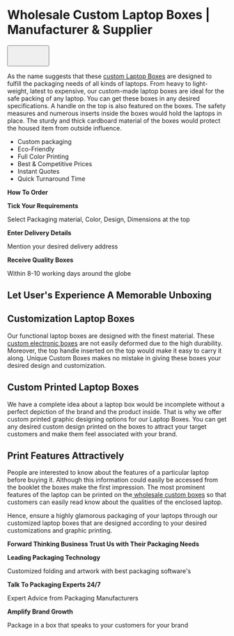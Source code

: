 <div>
    <h1>Wholesale Custom Laptop Boxes | Manufacturer &amp; Supplier</h1>
</div>
<div><button><span tabindex="-1">
            <figure>
                <div><br></div>
            </figure>
        </span></button></div>
<div>
    <p>As the name suggests that these <a href="https://www.uniquecustomboxes.com/markets/electronics-boxes/laptop-boxes" rel="noopener" target="_blank">custom Laptop Boxes</a> are designed to fulfill the packaging needs of all kinds of laptops. From heavy to light-weight, latest to expensive, our custom-made laptop boxes are ideal for the safe packing of any laptop. You can get these boxes in any desired specifications. A handle on the top is also featured on the boxes. The safety measures and numerous inserts inside the boxes would hold the laptops in place. The sturdy and thick cardboard material of the boxes would protect the housed item from outside influence.</p>
</div>
<ul>
    <li>Custom packaging</li>
    <li>Eco-Friendly</li>
    <li>Full Color Printing</li>
    <li>Best &amp; Competitive Prices</li>
    <li>Instant Quotes</li>
    <li>Quick Turnaround Time</li>
</ul>
<div>
    <p><strong>How To Order</strong></p>
</div>
<div>
    <p><strong>Tick Your Requirements</strong></p>
</div>
<div>
    <p>Select Packaging material, Color, Design, Dimensions at the top</p>
</div>
<div>
    <p><strong>Enter Delivery Details</strong></p>
</div>
<div>
    <p>Mention your desired delivery address</p>
</div>
<div>
    <p><strong>Receive Quality Boxes</strong></p>
</div>
<div>
    <p>Within 8-10 working days around the globe</p>
</div>

<div>
    <h2>Let User&apos;s Experience A Memorable Unboxing</h2>
</div>
<div>
    <h2>Customization Laptop Boxes</h2>
</div>
<div>
    <p>Our functional laptop boxes are designed with the finest material. These <a href="https://www.uniquecustomboxes.com/markets/electronics-boxes/" rel="noopener" target="_blank">custom electronic boxes</a> are not easily deformed due to the high durability. Moreover, the top handle inserted on the top would make it easy to carry it along. Unique Custom Boxes makes no mistake in giving these boxes your desired design and customization.</p>
</div>
<div>
    <h2>Custom Printed Laptop Boxes</h2>
</div>
<div>
    <p>We have a complete idea about a laptop box would be incomplete without a perfect depiction of the brand and the product inside. That is why we offer custom printed graphic designing options for our Laptop Boxes. You can get any desired custom design printed on the boxes to attract your target customers and make them feel associated with your brand.</p>
</div>
<div>
    <h2>Print Features Attractively</h2>
</div>
<div>
    <p>People are interested to know about the features of a particular laptop before buying it. Although this information could easily be accessed from the booklet the boxes make the first impression. The most prominent features of the laptop can be printed on the<a href="https://www.uniquecustomboxes.com" rel="noopener" target="_blank">&nbsp;wholesale custom boxes</a> so that customers can easily read know about the qualities of the enclosed laptop.</p>
</div>
<div>
    <p>Hence, ensure a highly glamorous packaging of your laptops through our customized laptop boxes that are designed according to your desired customizations and graphic printing.</p>
</div>
<div>
    <p><strong>Forward Thinking Business Trust Us with Their Packaging Needs</strong></p>
</div>
<div>
    <p><strong>Leading Packaging Technology</strong></p>
</div>
<div>
    <p>Customized folding and artwork with best packaging software&apos;s</p>
</div>
<div>
    <p><strong>Talk To Packaging Experts 24/7</strong></p>
</div>
<div>
    <p>Expert Advice from Packaging Manufacturers</p>
</div>
<div>
    <p><strong>Amplify Brand Growth</strong></p>
</div>
<div>
    <p>Package in a box that speaks to your customers for your brand</p>
</div>
